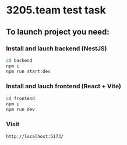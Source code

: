 # 3205.team test task

## To launch project you need:

### Install and lauch backend (NestJS)

```sh
cd backend
npm i
npm run start:dev
```

### Install and lauch frontend (React + Vite)

```sh
cd frontend
npm i
npm run dev
```

### Visit

```sh
http://localhost:5173/
```
